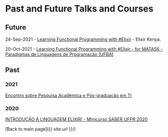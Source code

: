 # Past and Future Talks and Courses

## Future

24-Sep-2021 - [Learning Functional Programming with #Elixir](https://twitter.com/ElixirConfAfric/status/1440211538292269062/photo/1) - Elixir Kenya.

20-Oct-2021 - [Learning Functional Programming with #Elixir - for MATA56 - Paradigmas de Linguagens de Programação (UFBA)](https://github.com/mata56-ic-ufba/paradigmas)

## Past

### 2021

[Encontro sobre Pesquisa Acadêmica e Pós-graduação em TI](https://youtu.be/sHQertlDluY)

### 2020
[INTRODUÇÃO À LINGUAGEM ELIXIR! - Minicurso SABER UFPR 2020](https://youtu.be/0P941Wc8Vmo)




[Back to main page]({{ site.url }}/)


